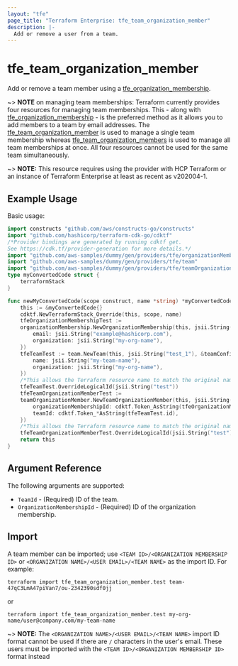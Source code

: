 ```yaml
---
layout: "tfe"
page_title: "Terraform Enterprise: tfe_team_organization_member"
description: |-
  Add or remove a user from a team.
---
```


# tfe_team_organization_member

Add or remove a team member using a
[tfe_organization_membership](organization_membership.html).

~> **NOTE** on managing team memberships: Terraform currently provides four
resources for managing team memberships. This - along with [tfe_organization_membership](organization_membership.html) - is the preferred method as it
allows you to add members to a team by email addresses. The [tfe_team_organization_member](team_organization_member.html) is used to manage a single team membership whereas [tfe_team_organization_members](team_organization_members.html) is used to manage all team memberships at once. All four resources cannot be used for the same team simultaneously.

~> **NOTE:** This resource requires using the provider with HCP Terraform or
an instance of Terraform Enterprise at least as recent as v202004-1.

## Example Usage

Basic usage:

```go
import constructs "github.com/aws/constructs-go/constructs"
import "github.com/hashicorp/terraform-cdk-go/cdktf"
/*Provider bindings are generated by running cdktf get.
See https://cdk.tf/provider-generation for more details.*/
import "github.com/aws-samples/dummy/gen/providers/tfe/organizationMembership"
import "github.com/aws-samples/dummy/gen/providers/tfe/team"
import "github.com/aws-samples/dummy/gen/providers/tfe/teamOrganizationMember"
type myConvertedCode struct {
	terraformStack
}

func newMyConvertedCode(scope construct, name *string) *myConvertedCode {
	this := &myConvertedCode{}
	cdktf.NewTerraformStack_Override(this, scope, name)
	tfeOrganizationMembershipTest :=
	organizationMembership.NewOrganizationMembership(this, jsii.String("test"), &organizationMembershipConfig{
		email: jsii.String("example@hashicorp.com"),
		organization: jsii.String("my-org-name"),
	})
	tfeTeamTest := team.NewTeam(this, jsii.String("test_1"), &teamConfig{
		name: jsii.String("my-team-name"),
		organization: jsii.String("my-org-name"),
	})
	/*This allows the Terraform resource name to match the original name. You can remove the call if you don't need them to match.*/
	tfeTeamTest.OverrideLogicalId(jsii.String("test"))
	tfeTeamOrganizationMemberTest :=
	teamOrganizationMember.NewTeamOrganizationMember(this, jsii.String("test_2"), &teamOrganizationMemberConfig{
		organizationMembershipId: cdktf.Token_AsString(tfeOrganizationMembershipTest.id),
		teamId: cdktf.Token_*AsString(tfeTeamTest.id),
	})
	/*This allows the Terraform resource name to match the original name. You can remove the call if you don't need them to match.*/
	tfeTeamOrganizationMemberTest.OverrideLogicalId(jsii.String("test"))
	return this
}
```

## Argument Reference

The following arguments are supported:

* `TeamId` - (Required) ID of the team.
* `OrganizationMembershipId` - (Required) ID of the organization membership.

## Import

A team member can be imported; use `<TEAM ID>/<ORGANIZATION MEMBERSHIP ID>` or `<ORGANIZATION NAME>/<USER EMAIL>/<TEAM NAME>`
as the import ID. For example:

```shell
terraform import tfe_team_organization_member.test team-47qC3LmA47piVan7/ou-2342390sdf0jj
```
or
```shell
terraform import tfe_team_organization_member.test my-org-name/user@company.com/my-team-name
```
~> **NOTE:** The `<ORGANIZATION NAME>/<USER EMAIL>/<TEAM NAME>` import ID format cannot be used if there are `/` characters in the user's email. These users must be imported with the `<TEAM ID>/<ORGANIZATION MEMBERSHIP ID>` format instead  
<!-- cache-key: cdktf-0.17.0-pre.15 input-79b344f877a555a61065eab94c46b681486e65f04ba2f5566ba29c46f6b98be9 -->